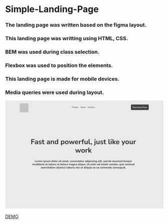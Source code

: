 # Simple-Landing-Page

### The landing page was written based on the figma layout.
### This landing page was writting using HTML, CSS. 
### BEM was used during class selection.
### Flexbox was used to position the elements.
### This landing page is made for mobile devices.
### Media queries were used during layout.

<img src="preview.png">

[DEMO](https://elena-davydik.github.io/Simple-Landing-Page/)
